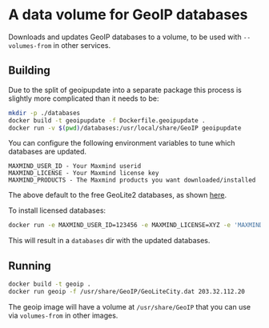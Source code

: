 A data volume for GeoIP databases
=================================

Downloads and updates GeoIP databases to a volume, to be used with `--volumes-from` in other services.

Building
--------

Due to the split of geoipupdate into a separate package this process is slightly more complicated than it needs to be:

```bash
mkdir -p ./databases 
docker build -t geoipupdate -f Dockerfile.geoipupdate . 
docker run -v $(pwd)/databases:/usr/local/share/GeoIP geoipupdate 
```

You can configure the following environment variables to tune which databases are updated. 

```
MAXMIND_USER_ID - Your Maxmind userid
MAXMIND_LICENSE - Your Maxmind license key
MAXMIND_PRODUCTS - The Maxmind products you want downloaded/installed 
```

The above default to the free GeoLite2 databases, as shown [here](http://dev.maxmind.com/geoip/geoipupdate/).

To install licensed databases:

```bash
docker run -e MAXMIND_USER_ID=123456 -e MAXMIND_LICENSE=XYZ -e 'MAXMIND_PRODUCTS=GeoIP2-Country GeoIP2-City 121' -v $(pwd)/databases:/usr/local/share/GeoIP geoipupdate
```

This will result in a `databases` dir with the updated databases. 

Running
-------

```bash
docker build -t geoip . 
docker run geoip -f /usr/share/GeoIP/GeoLiteCity.dat 203.32.112.20
```

The geoip image will have a volume at `/usr/share/GeoIP` that you can use via `volumes-from` in other images.

